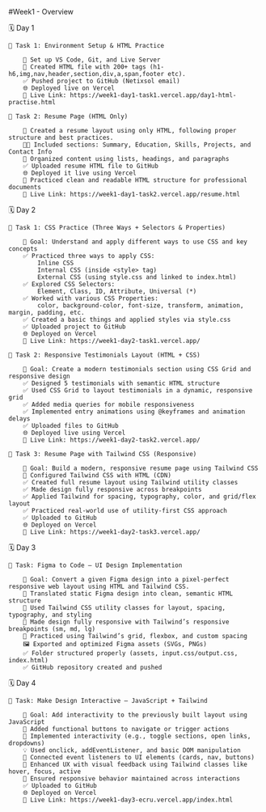 #Week1 - Overview

🗓️ Day 1

    📄 Task 1: Environment Setup & HTML Practice

        🔧 Set up VS Code, Git, and Live Server
        📄 Created HTML file with 200+ tags (h1-h6,img,nav,header,section,div,a,span,footer etc).
        ✅ Pushed project to GitHub (Netixsol email)
        🌐 Deployed live on Vercel
        🔗 Live Link: https://week1-day1-task1.vercel.app/day1-html-practise.html

    📄 Task 2: Resume Page (HTML Only)

        🔧 Created a resume layout using only HTML, following proper structure and best practices.
        🧑‍💼 Included sections: Summary, Education, Skills, Projects, and Contact Info
        📑 Organized content using lists, headings, and paragraphs
        ✅ Uploaded resume HTML file to GitHub
        🌐 Deployed it live using Vercel
        🎯 Practiced clean and readable HTML structure for professional documents
        🔗 Live Link: https://week1-day1-task2.vercel.app/resume.html

🗓️ Day 2

    📄 Task 1: CSS Practice (Three Ways + Selectors & Properties)

        🎯 Goal: Understand and apply different ways to use CSS and key concepts
        ✅ Practiced three ways to apply CSS:
            Inline CSS
            Internal CSS (inside <style> tag)
            External CSS (using style.css and linked to index.html)
        ✅ Explored CSS Selectors:
            Element, Class, ID, Attribute, Universal (*)
        ✅ Worked with various CSS Properties:
            color, background-color, font-size, transform, animation, margin, padding, etc.
        ✅ Created a basic things and applied styles via style.css
        ✅ Uploaded project to GitHub
        🌐 Deployed on Vercel
        🔗 Live Link: https://week1-day2-task1.vercel.app/

    📄 Task 2: Responsive Testimonials Layout (HTML + CSS)

        🎯 Goal: Create a modern testimonials section using CSS Grid and responsive design
        ✅ Designed 5 testimonials with semantic HTML structure
        ✅ Used CSS Grid to layout testimonials in a dynamic, responsive grid
        ✅ Added media queries for mobile responsiveness
        ✅ Implemented entry animations using @keyframes and animation delays
        ✅ Uploaded files to GitHub
        🌐 Deployed live using Vercel
        🔗 Live Link: https://week1-day2-task2.vercel.app/

    📄 Task 3: Resume Page with Tailwind CSS (Responsive)

        🎯 Goal: Build a modern, responsive resume page using Tailwind CSS
        🔧 Configured Tailwind CSS with HTML (CDN)
        ✅ Created full resume layout using Tailwind utility classes
        ✅ Made design fully responsive across breakpoints
        ✅ Applied Tailwind for spacing, typography, color, and grid/flex layout
        ✅ Practiced real-world use of utility-first CSS approach
        ✅ Uploaded to GitHub
        🌐 Deployed on Vercel
        🔗 Live Link: https://week1-day2-task3.vercel.app/


🗓️ Day 3
    
    📄 Task: Figma to Code – UI Design Implementation

        🎯 Goal: Convert a given Figma design into a pixel-perfect responsive web layout using HTML and Tailwind CSS.
        🎨 Translated static Figma design into clean, semantic HTML structure
        🔧 Used Tailwind CSS utility classes for layout, spacing, typography, and styling
        📱 Made design fully responsive with Tailwind’s responsive breakpoints (sm, md, lg)
        🧩 Practiced using Tailwind’s grid, flexbox, and custom spacing
        🖼️ Exported and optimized Figma assets (SVGs, PNGs)
        ✅ Folder structured properly (assets, input.css/output.css, index.html)
        ✅ GitHub repository created and pushed


🗓️ Day 4
    
    📄 Task: Make Design Interactive – JavaScript + Tailwind

        🎯 Goal: Add interactivity to the previously built layout using JavaScript
        🔘 Added functional buttons to navigate or trigger actions
        🧠 Implemented interactivity (e.g., toggle sections, open links, dropdowns)
        💡 Used onclick, addEventListener, and basic DOM manipulation
        🔄 Connected event listeners to UI elements (cards, nav, buttons)
        🎯 Enhanced UX with visual feedback using Tailwind classes like hover, focus, active
        📱 Ensured responsive behavior maintained across interactions
        ✅ Uploaded to GitHub
        🌐 Deployed on Vercel
        🔗 Live Link: https://week1-day3-ecru.vercel.app/index.html